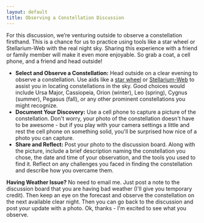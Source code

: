 ```yaml
---
layout: default
title: Observing a Constellation Discussion
---
```


For this discussion, we’re venturing outside to observe a constellation firsthand. This is a chance for us to practice using tools like a star wheel or Stellarium-Web with the real night sky. Sharing this experience with a friend or family member will make it even more enjoyable. So grab a coat, a cell phone, and a friend and head outside! 

- **Select and Observe a Constellation:** Head outside on a clear evening to observe a constellation. Use aids like a [star wheel](https://storage.googleapis.com/avh-agli/agli/starwheel/index.html) or [Stellarium-Web](https://stellarium-web.org/) to assist you in locating constellations in the sky. Good choices would include Ursa Major, Cassiopeia, Orion (winter), Leo (spring), Cygnus (summer), Pegasus (fall), or any other prominent constellations you might recognize. 
- **Document Your Discovery:** Use a cell phone to capture a picture of the constellation. Don't worry, your photo of the constellation doesn't have to be awesome - but if you play with your camera settings a little and rest the cell phone on something solid, you'll be surprised how nice of a photo you can capture.
- **Share and Reflect:** Post your photo to the discussion board. Along with the picture, include a brief description naming the constellation you chose, the date and time of your observation, and the tools you used to find it. Reflect on any challenges you faced in finding the constellation and describe how you overcame them.

**Having Weather Issue?** No need to email me. Just post a note to the discussion board that you are having bad weather (I'll give you temporary credit). Then keep an eye on the forecast and observe the constellation on the next available clear night. Then you can go back to the discussion and post your update with a photo. Ok, thanks - I'm excited to see what you observe.
